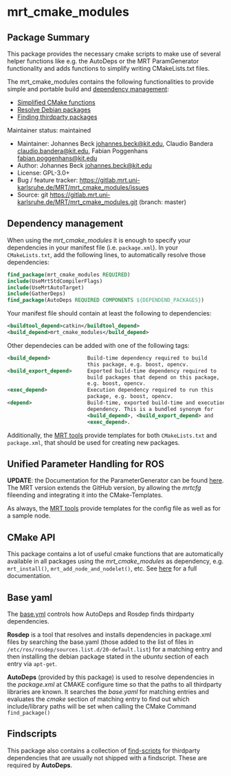 # mrt_cmake_modules
## Package Summary
This package provides the necessary cmake scripts to make use of several helper functions like e.g. the AutoDeps or the MRT ParamGenerator functionality and adds functions to simplify writing CMakeLists.txt files.

The mrt_cmake_modules contains the following functionalities to provide simple and portable build and [dependency management](#dependency-management):
* [Simplified CMake functions](#cmake-api)
* [Resolve Debian packages](#base-yaml)
* [Finding thirdparty packages](#findscripts)


Maintainer status: maintained
- Maintainer: Johannes Beck <johannes.beck@kit.edu>, Claudio Bandera <claudio.bandera@kit.edu>, Fabian Poggenhans <fabian.poggenhans@kit.edu>
- Author: Johannes Beck <johannes.beck@kit.edu>
- License: GPL-3.0+
- Bug / feature tracker: https://gitlab.mrt.uni-karlsruhe.de/MRT/mrt_cmake_modules/issues
- Source: git https://gitlab.mrt.uni-karlsruhe.de/MRT/mrt_cmake_modules.git (branch: master)

## Dependency management
When using the *mrt_cmake_modules* it is enough to specify your dependencies in your manifest file (i.e. `package.xml`). In your `CMakeLists.txt`, add the following lines, to automatically resolve those dependencies:
```cmake
find_package(mrt_cmake_modules REQUIRED)
include(UseMrtStdCompilerFlags)
include(UseMrtAutoTarget)
include(GatherDeps)
find_package(AutoDeps REQUIRED COMPONENTS ${DEPENDEND_PACKAGES})
```
Your manifest file should contain at least the following to dependencies:
```xml
<buildtool_depend>catkin</buildtool_depend>
<build_depend>mrt_cmake_modules</build_depend>
```
Other dependecies can be added with one of the following tags:
```xml
<build_depend>            Build-time dependency required to build
                          this package, e.g. boost, opencv.
<build_export_depend>     Exported build-time dependency required to
                          build packages that depend on this package,
                          e.g. boost, opencv.
<exec_depend>             Execution dependency required to run this
                          package, e.g. boost, opencv.
<depend>                  Build-time, exported build-time and execution
                          dependency. This is a bundled synonym for
                          <build_depend>, <build_export_depend> and
                          <exec_depend>.
```
Additionally, the [MRT tools](https://gitlab.mrt.uni-karlsruhe.de/MRT/mrt_build) provide templates for both `CMakeLists.txt` and `package.xml`, that should be used for creating new packages.

## Unified Parameter Handling for ROS
**UPDATE**: the Documentation for the ParameterGenerator can be found [here](https://github.com/cbandera/rosparam_handler).  
The MRT version extends the GitHub version, by allowing the _mrtcfg_ fileending and integrating it into the CMake-Templates.

As always, the [MRT tools](https://gitlab.mrt.uni-karlsruhe.de/MRT/mrt_build) provide templates for the config file as well as for a sample node.

## CMake API
This package contains a lot of useful cmake functions that are automatically available in all packages using the _mrt_cmake_modules_ as dependency, e.g. `mrt_install()`, `mrt_add_node_and_nodelet()`, etc. See [here](http://htmlpreview.github.io/?https://github.com/KIT-MRT/mrt_cmake_modules/tree/master/doc/generated_cmake_api.html) for a full documentation.

## Base yaml
The [base.yml](yaml/base.yaml) controls how AutoDeps and Rosdep finds thirdparty dependencies. 

__Rosdep__ is a tool that resolves and installs dependencies in package.xml files by searching the base.yaml (those added to the list of files in `/etc/ros/rosdep/sources.list.d/20-default.list`) for a matching entry and then installing the debian package stated in the _ubuntu_ section of each entry via `apt-get`. 

__AutoDeps__ (provided by this package) is used to resolve dependencies in the _package.xml_ at CMAKE configure time so that the paths to all thirdparty libraries are known. It searches the _base.yaml_ for matching entries and evaluates the _cmake_ section of matching entry to find out which include/library paths will be set when calling the CMake Command `find_package()`

## Findscripts
This package also contains a collection of [find-scripts](cmake/Modules) for thirdparty dependencies that are usually not shipped with a findscript. These are required by __AutoDeps__.
